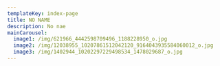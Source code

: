 ```yaml
---
templateKey: index-page
title: NO NAME
description: No nae
mainCarousel:
  image1: /img/621966_4442598709496_1188228950_o.jpg
  image2: /img/12038955_10207861512042120_9164043935584060012_o.jpg
  image3: /img/1402944_10202297229498534_1478029687_o.jpg
---
```


